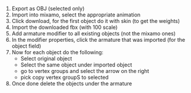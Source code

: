 1. Export as OBJ (selected only) 
2. Import into mixamo, select the appropriate animation
3. Click download, for the first object do it with skin (to get the weights) 
4. Import the downloaded fbx (with 100 scale)
5. Add armature modifier to all existing objects (not the mixamo ones) 
6. In the modifier properties, click the armature that was imported (for the object field) 
7. Now for each object do the following: 
	- Select original object
	- Select the same object under imported object
	- go to vertex groups and select the arrow on the right
	- pick copy vertex groupS to selected 
8. Once done delete the objects under the armature 
